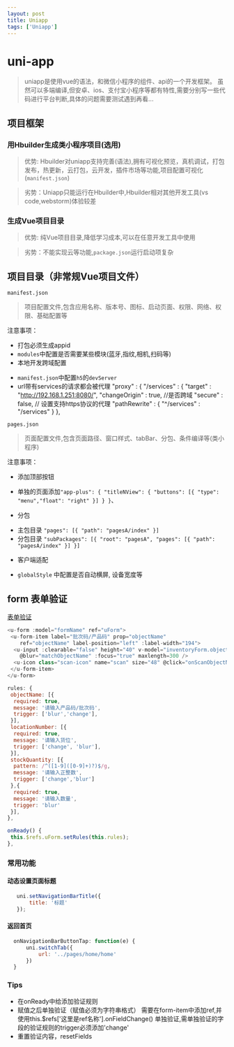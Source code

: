 ```yaml
---
layout: post
title: Uniapp
tags: ['Uniapp']
---
```


# uni-app

> uniapp是使用vue的语法，和微信小程序的组件、api的一个开发框架。
> 虽然可以多端编译,但安卓、ios、支付宝小程序等都有特性,需要分别写一些代码进行平台判断,具体的问题需要测试遇到再看...

## 项目框架
### 用Hbuilder生成类小程序项目(选用)
> 优势: Hbuilder对uniapp支持完善(语法),拥有可视化预览，真机调试，打包发布，热更新，云打包，云开发，插件市场等功能,项目配置可视化(`manifest.json`)

> 劣势：Uniapp只能运行在Hbuilder中,Hbuilder相对其他开发工具(vs code,webstorm)体验较差
### 生成Vue项目目录
> 优势: 纯Vue项目目录,降低学习成本,可以在任意开发工具中使用
 
> 劣势：不能实现云等功能,`package.json`运行启动项复杂

## 项目目录（非常规Vue项目文件）
`manifest.json`
> 项目配置文件,包含应用名称、版本号、图标、启动页面、权限、网络、权限、基础配置等

注意事项：
+ 打包必须生成appid
+ `modules`中配置是否需要某些模块(蓝牙,指纹,相机,扫码等)
+ 本地开发跨域配置
 - `manifest.json`中配置`h5`的`devServer`
 - url带有services的请求都会被代理
   "proxy" : {
   "/services" : {
   "target" : "http://192.168.1.251:8080/",
   "changeOrigin" : true, //是否跨域
   "secure" : false, // 设置支持https协议的代理
   "pathRewrite" : {
   "^/services" : "/services"
   }
   },

`pages.json`
> 页面配置文件,包含页面路径、窗口样式、tabBar、分包、条件编译等(类小程序)

注意事项：
+ 添加顶部按钮
- 单独的页面添加`"app-plus": { "titleNView": { "buttons": [{ "type": "menu","float": "right" }] } }`、
+ 分包
- 主包目录 `"pages": [{ "path": "pagesA/index" }]`
- 分包目录 `"subPackages": [{ "root": "pagesA", "pages": [{ "path": "pagesA/index" }] }]`
+ 客户端适配
 - `globalStyle` 中配置是否自动横屏, 设备宽度等

## form 表单验证

[表单验证](https://www.uviewui.com/components/form.html)

```js
<u-form :model="formName" ref="uForm">
 <u-form-item label="批次码/产品码" prop="objectName" 
 	ref="objectName" label-position="left" :label-width="194">
  <u-input :clearable="false" height="40" v-model="inventoryForm.objectName" 
	@blur="matchObjectName" :focus="true" maxlength=300 />
  <u-icon class="scan-icon" name="scan" size="48" @click="onScanObjectName"></u-icon>
 </u-form-item>
</u-form>

rules: {
 objectName: [{
  required: true,
  message: '请输入产品码/批次码',
  trigger: ['blur','change'],
 }],
 locationNumber: [{
  required: true,
  message: '请输入货位',
  trigger: ['change', 'blur'],
 }],
 stockQuantity: [{
  pattern: /^([1-9]([0-9]+)?)$/g,
  message: '请输入正整数',
  trigger: ['change','blur']
 },{
  required: true,
  message: '请输入数量',
  trigger: 'blur'
 }],
},

onReady() {
 this.$refs.uForm.setRules(this.rules);
},

```

### 常用功能
#### 动态设置页面标题
```js
   uni.setNavigationBarTitle({
       title: '标题'
   });
```

#### 返回首页 
```js
  onNavigationBarButtonTap: function(e) {
      uni.switchTab({
          url: '../pages/home/home'
      })
  }
```

### Tips

- 在onReady中给添加验证规则
- 赋值之后单独验证（赋值必须为字符串格式） 需要在form-item中添加ref,并使用this.$refs['这里是ref名称'].onFieldChange() 单独验证,需单独验证的字段的验证规则的trigger必须添加'change'
- 重置验证内容，resetFields
